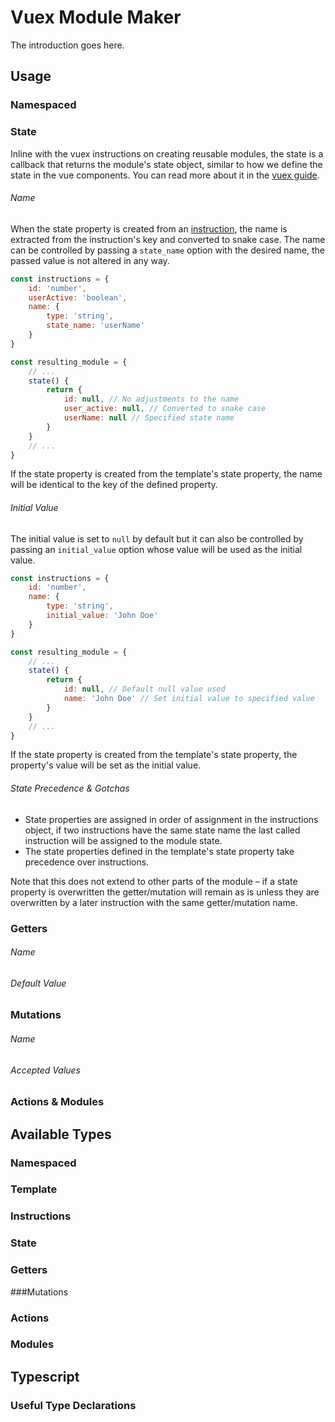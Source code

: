 # Vuex Module Maker

The introduction goes here.

## Usage

### Namespaced


### State
Inline with the vuex instructions on creating reusable modules, the state is a callback that
returns the module's state object, similar to how we define the state in the vue components.
You can read more about it in the
[vuex guide](https://vuex.vuejs.org/guide/modules.html#module-reuse).

###### Name

When the state property is created from an [instruction](#Instructions), the name is extracted
from the instruction's key and converted to snake case. The name can be controlled by passing a
`state_name` option with the desired name, the passed value is not altered in any way.
```javascript
const instructions = {
    id: 'number',
    userActive: 'boolean', 
    name: {
        type: 'string',
        state_name: 'userName'
    }
}

const resulting_module = {
    // ...
    state() {
        return {
            id: null, // No adjustments to the name
            user_active: null, // Converted to snake case
            userName: null // Specified state name
        }
    }
    // ...
}
```
If the state property is created from the template's state property, the name will be identical to
the key of the defined property.

###### Initial Value

The initial value is set to `null` by default but it can also be controlled by passing an
`initial_value` option whose value will be used as the initial value.
```javascript
const instructions = {
    id: 'number',
    name: {
        type: 'string',
        initial_value: 'John Doe'
    }
}

const resulting_module = {
    // ...
    state() {
        return {
            id: null, // Default null value used
            name: 'John Doe' // Set initial value to specified value
        }
    }
    // ...
}
```
If the state property is created from the template's state property, the property's value will be
set as the initial value.

###### State Precedence & Gotchas

- State properties are assigned in order of assignment in the instructions object, if two
instructions have the same state name the last called instruction will be assigned to the module
state.
- The state properties defined in the template's state property take precedence over
instructions.

Note that this does not extend to other parts of the module – if a state property is overwritten
the getter/mutation will remain as is unless they are overwritten by a later instruction with
the same getter/mutation name.


### Getters

###### Name

###### Default Value

### Mutations

###### Name

###### Accepted Values

### Actions & Modules

## Available Types

### Namespaced

### Template

### Instructions

### State

### Getters

###Mutations

### Actions

### Modules

## Typescript

### Useful Type Declarations
